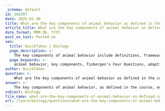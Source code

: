 ```yaml
---
_schema: default
id: 166397
date: 2025-01-30
title: What are the key components of animal behavior as defined in the course?
article_title: What are the key components of animal behavior as defined in the course?
date_format: MMM DD, YYYY
post_on_text: Posted on
seo:
  title: QuickTakes | Biology
  page_description: >-
    The key components of animal behavior include definitions, frameworks like Tinbergen's Four Questions, the distinction between proximate and ultimate causes, and the influences of genetics and environment, providing a thorough understanding of how animals behave and interact.
  page_keywords: >-
    animal behavior, key components, Tinbergen's Four Questions, adaptive value, evolutionary history, proximate causes, ultimate causes, foundations of animal behavior, natural selection, learning, cultural transmission, approaches to animal behavior, genetic influences, environmental influences, types of selection
author: QuickTakes
question: >-
    What are the key components of animal behavior as defined in the course?
answer: >-
    The key components of animal behavior, as defined in the course, encompass several foundational concepts and frameworks that help in understanding the actions and reactions of animals. Here are the main components:\n\n1. **Definition of Animal Behavior**: \n   - Animal behavior refers to the actions and reactions of animals in response to stimuli from their environment. This includes interactions with other animals, social behaviors, and reproductive strategies. It is influenced by genetic, environmental, and social factors.\n\n2. **Tinbergen’s Four Questions**: \n   - This framework helps in understanding behavior from different perspectives:\n     1. **Adaptive Value**: Why does a behavior exist? What is its function in terms of survival and reproduction?\n     2. **Evolutionary History**: How has the behavior evolved over time? What are its ancestral origins?\n     3. **Mechanism**: What are the physiological and neurological processes that enable the behavior?\n     4. **Development**: How does the behavior develop over an individual's lifetime? What are the influences of genetics and environment?\n\n3. **Proximate vs. Ultimate Causes**: \n   - Proximate causes refer to the immediate, mechanistic explanations for behavior (e.g., hormonal changes, neural pathways), while ultimate causes address the evolutionary significance and adaptive value of the behavior.\n\n4. **Foundations of Animal Behavior**: \n   - The study of animal behavior is grounded in three main foundations:\n     1. **Natural Selection**: Behaviors that enhance survival and reproduction are more likely to be passed on to future generations.\n     2. **Learning**: Animals can adapt their behaviors based on experiences, which can influence their survival and reproductive success.\n     3. **Cultural Transmission**: Behaviors can be learned and passed on through social interactions within a group, influencing the behavior of future generations.\n\n5. **Approaches to the Study of Animal Behavior**: \n   - There are three primary approaches:\n     1. **Conceptual Approach**: Developing broad theories based on observations and research.\n     2. **Theoretical Approach**: Using mathematical models to predict behaviors.\n     3. **Empirical Approach**: Collecting data through observation and experimentation to test hypotheses.\n\n6. **Genetic and Environmental Influences**: \n   - Behavior is a phenotype influenced by genetic variation, environmental factors, and the interaction between the two. This includes aspects such as mutation, genetic recombination, and migration.\n\n7. **Types of Selection**: \n   - Various types of selection (directional, stabilizing, disruptive, and behavioral selection) play a role in shaping behaviors over time.\n\nThese components collectively provide a comprehensive understanding of animal behavior, emphasizing its complexity and the interplay of various factors that influence how animals act and interact with their environment.
subject: Biology
file_name: what-are-the-key-components-of-animal-behavior-as-defined-in-the-course.md
url: /learn/biology/questions/what-are-the-key-components-of-animal-behavior-as-defined-in-the-course
---
```


&nbsp;
